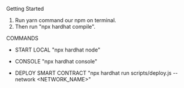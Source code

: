 Getting Started

1. Run yarn command our npm on terminal.
2. Then run "npx hardhat compile".


COMMANDS

- START LOCAL
  "npx hardhat node"

- CONSOLE
  "npx hardhat console"

- DEPLOY SMART CONTRACT
 "npx hardhat run scripts/deploy.js --network <NETWORK_NAME>"
